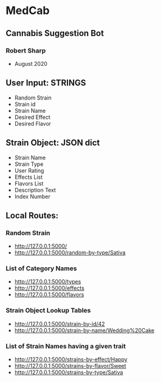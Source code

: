 # MedCab
## Cannabis Suggestion Bot
### Robert Sharp
- August 2020


## User Input: STRINGS
- Random Strain
- Strain id
- Strain Name
- Desired Effect
- Desired Flavor

## Strain Object: JSON dict
- Strain Name
- Strain Type
- User Rating
- Effects List
- Flavors List
- Description Text
- Index Number


## Local Routes:

### Random Strain
- http://127.0.0.1:5000/
- http://127.0.0.1:5000/random-by-type/Sativa

### List of Category Names
- http://127.0.0.1:5000/types
- http://127.0.0.1:5000/effects
- http://127.0.0.1:5000/flavors

### Strain Object Lookup Tables
- http://127.0.0.1:5000/strain-by-id/42
- http://127.0.0.1:5000/strain-by-name/Wedding%20Cake

### List of Strain Names having a given trait
- http://127.0.0.1:5000/strains-by-effect/Happy
- http://127.0.0.1:5000/strains-by-flavor/Sweet
- http://127.0.0.1:5000/strains-by-type/Sativa

